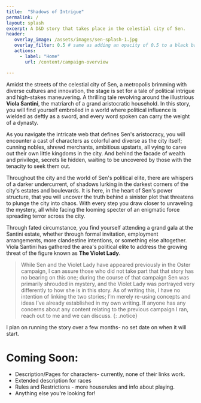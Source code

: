 ```yaml
---
title:  "Shadows of Intrigue"
permalink: /
layout: splash
excerpt: A D&D story that takes place in the celestial city of Sen.
header:
   overlay_image: /assets/images/sen-splash-1.jpg
   overlay_filter: 0.5 # same as adding an opacity of 0.5 to a black background
   actions:
     - label: "Home"
       url: /content/campaign-overview

---
```


<style type="text/css">

.todo
{
    border-bottom: 0px solid black;
}

.todo:before
{
    content: "";
}

</style>

Amidst the streets of the celestial city of Sen, a metropolis brimming with diverse cultures and innovation, the stage is set for a tale of political intrigue and high-stakes maneuvering. A thrilling tale revolving around the illustrious **Viola Santini**, the matriarch of a grand aristocratic household. In this story, you will find yourself embroiled in a world where political influence is wielded as deftly as a sword, and every word spoken can carry the weight of a dynasty.

As you navigate the intricate web that defines Sen's aristocracy, you will encounter a cast of characters as colorful and diverse as the city itself; cunning nobles, shrewd merchants, ambitious upstarts, all vying to carve out their own little kingdoms in the city. And behind the facade of wealth and privilege, secrets lie hidden, waiting to be uncovered by those with the tenacity to seek them out.

Throughout the city and the world of Sen's political elite, there are whispers of a darker undercurrent, of shadows lurking in the darkest corners of the city's estates and boulevards. It is here, in the heart of Sen's power structure, that you will uncover the truth behind a sinister plot that threatens to plunge the city into chaos. With every step you draw closer to unraveling the mystery, all while facing the looming specter of an enigmatic force spreading 
terror across the city.

Through fated circumstance, you find yourself attending a grand gala at the Santini estate, whether through formal invitation, employment arrangements, more clandestine intentions, or something else altogether. Viola Santini has gathered the area's political elite to address the growing threat of the figure known as **The Violet Lady**.

> While Sen and the Violet Lady have appeared previously in the Oster campaign, I can assure those who did not take part that that story has no bearing on this one; during the course of that campaign Sen was primarily shrouded in mystery, and the Violet Lady was portrayed very differently to how she is in this story. As of writing this, I have no intention of linking the two stories; I’m merely re-using concepts and ideas I’ve already established in my own writing. If anyone has any concerns about any content relating to the previous campaign I ran, reach out to me and we can discuss.
{: .notice}

I plan on running the story over a few months- no set date on when it will start.

# Coming Soon:
- <div class="todo">Description/Pages for characters- currently, none of their links work.</div>
- <div class="todo">Extended description for races</div>
- <div class="todo">Rules and Restrictions - more houserules and info about playing.</div>
- <div class="todo">Anything else you're looking for!</div>